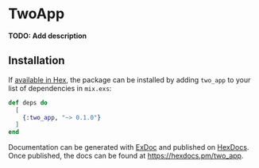 # TwoApp

**TODO: Add description**

## Installation

If [available in Hex](https://hex.pm/docs/publish), the package can be installed
by adding `two_app` to your list of dependencies in `mix.exs`:

```elixir
def deps do
  [
    {:two_app, "~> 0.1.0"}
  ]
end
```

Documentation can be generated with [ExDoc](https://github.com/elixir-lang/ex_doc)
and published on [HexDocs](https://hexdocs.pm). Once published, the docs can
be found at <https://hexdocs.pm/two_app>.

